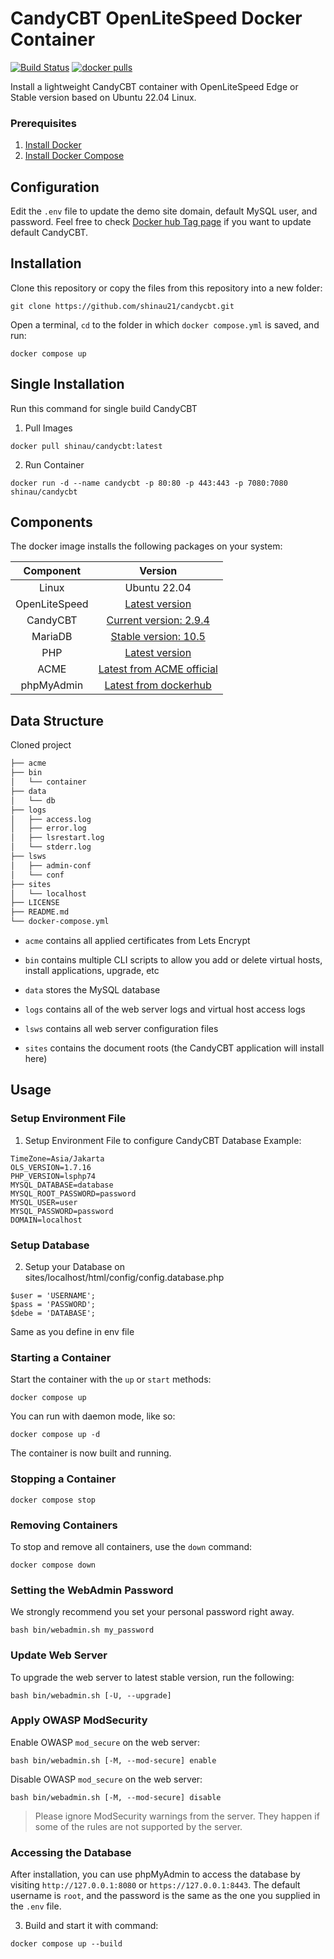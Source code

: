 # CandyCBT OpenLiteSpeed Docker Container
[![Build Status](https://github.com/shinau21/candycbt/workflows/docker-build/badge.svg)](https://github.com/shinau21/candycbt/actions/)
[![docker pulls](https://img.shields.io/docker/pulls/shinau/candycbt?style=flat&color=blue)](https://hub.docker.com/r/shinau/candycbt)

Install a lightweight CandyCBT container with OpenLiteSpeed Edge or Stable version based on Ubuntu 22.04 Linux.

### Prerequisites
1. [Install Docker](https://www.docker.com/)
2. [Install Docker Compose](https://docs.docker.com/compose/)

## Configuration
Edit the `.env` file to update the demo site domain, default MySQL user, and password.
Feel free to check [Docker hub Tag page](https://hub.docker.com/repository/docker/shinau/candycbt/tags) if you want to update default CandyCBT. 

## Installation
Clone this repository or copy the files from this repository into a new folder:
```
git clone https://github.com/shinau21/candycbt.git
```
Open a terminal, `cd` to the folder in which `docker compose.yml` is saved, and run:
```
docker compose up
```
## Single Installation
Run this command for single build CandyCBT
1. Pull Images
```
docker pull shinau/candycbt:latest
```
2. Run Container
```
docker run -d --name candycbt -p 80:80 -p 443:443 -p 7080:7080 shinau/candycbt
```
## Components
The docker image installs the following packages on your system:

|Component|Version|
| :-------------: | :-------------: |
|Linux|Ubuntu 22.04|
|OpenLiteSpeed|[Latest version](https://openlitespeed.org/downloads/)|
|CandyCBT|[Current version: 2.9.4](https://cbtcandy.com/)|
|MariaDB|[Stable version: 10.5](https://hub.docker.com/_/mariadb)|
|PHP|[Latest version](http://rpms.shinau21.com/debian/)|
|ACME|[Latest from ACME official](https://github.com/acmesh-official/get.acme.sh)|
|phpMyAdmin|[Latest from dockerhub](https://hub.docker.com/r/bitnami/phpmyadmin/)|

## Data Structure
Cloned project 
```bash
├── acme
├── bin
│   └── container
├── data
│   └── db
├── logs
│   ├── access.log
│   ├── error.log
│   ├── lsrestart.log
│   └── stderr.log
├── lsws
│   ├── admin-conf
│   └── conf
├── sites
│   └── localhost
├── LICENSE
├── README.md
└── docker-compose.yml
```

  * `acme` contains all applied certificates from Lets Encrypt

  * `bin` contains multiple CLI scripts to allow you add or delete virtual hosts, install applications, upgrade, etc 

  * `data` stores the MySQL database

  * `logs` contains all of the web server logs and virtual host access logs

  * `lsws` contains all web server configuration files

  * `sites` contains the document roots (the CandyCBT application will install here)

## Usage
### Setup Environment File
1. Setup Environment File to configure CandyCBT Database
Example:
```
TimeZone=Asia/Jakarta
OLS_VERSION=1.7.16
PHP_VERSION=lsphp74
MYSQL_DATABASE=database
MYSQL_ROOT_PASSWORD=password
MYSQL_USER=user
MYSQL_PASSWORD=password
DOMAIN=localhost
```
### Setup Database
2. Setup your Database on sites/localhost/html/config/config.database.php
```
$user = 'USERNAME';
$pass = 'PASSWORD';
$debe = 'DATABASE';
```
Same as you define in env file
### Starting a Container
Start the container with the `up` or `start` methods:
```
docker compose up
```
You can run with daemon mode, like so:
```
docker compose up -d
```
The container is now built and running. 
### Stopping a Container
```
docker compose stop
```
### Removing Containers
To stop and remove all containers, use the `down` command:
```
docker compose down
```
### Setting the WebAdmin Password
We strongly recommend you set your personal password right away.
```
bash bin/webadmin.sh my_password
```
### Update Web Server
To upgrade the web server to latest stable version, run the following:
```
bash bin/webadmin.sh [-U, --upgrade]
```
### Apply OWASP ModSecurity
Enable OWASP `mod_secure` on the web server: 
```
bash bin/webadmin.sh [-M, --mod-secure] enable
```
Disable OWASP `mod_secure` on the web server: 
```
bash bin/webadmin.sh [-M, --mod-secure] disable
```
>Please ignore ModSecurity warnings from the server. They happen if some of the rules are not supported by the server.
### Accessing the Database
After installation, you can use phpMyAdmin to access the database by visiting `http://127.0.0.1:8080` or `https://127.0.0.1:8443`. The default username is `root`, and the password is the same as the one you supplied in the `.env` file.

3. Build and start it with command:
```
docker compose up --build
```
